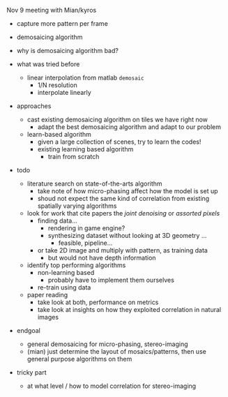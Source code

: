 


Nov 9 meeting with Mian/kyros

+ capture more pattern per frame
+ demosaicing algorithm

+ why is demosaicing algorithm bad?

+ what was tried before
    + linear interpolation from matlab `demosaic`
        + 1/N resolution 
        + interpolate linearly

+ approaches
    + cast existing demosaicing algorithm on tiles we have right now
        + adapt the best demosaicing algorithm and adapt to our problem
    + learn-based algorithm
        + given a large collection of scenes, try to learn the codes!
        + existing learning based algorithm
            + train from scratch

+ todo
    + literature search on state-of-the-arts algorithm
        + take note of how micro-phasing affect how the model is set up
        + shoud not expect the same kind of correlation from existing spatially varying algorithms
    + look for work that cite papers the _joint denoising_ or _assorted pixels_
        + finding data...
            + rendering in game engine?
            + synthesizing dataset without looking at 3D geometry ...
                + feasible, pipeline...
        + or take 2D image and multiply with pattern, as training data
            + but would not have depth information
    + identify top performing algorithms
        + non-learning based
            + probably have to implement them ourselves
        + re-train using data
    + paper reading
        + take look at both, performance on metrics
        + take look at insights on how they exploited correlation in natural images


+ endgoal
    + general demosaicing for micro-phasing, stereo-imaging
    + (mian) just determine the layout of mosaics/patterns, then use general purpose algorithms on them

+ tricky part 
    + at what level / how to model correlation for stereo-imaging